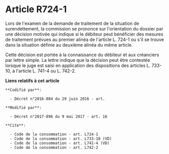 # Article R724-1

Lors de l'examen de la demande de traitement de la situation de surendettement, la commission se prononce sur l'orientation
du dossier par une décision motivée qui indique si le débiteur peut bénéficier des mesures de traitement prévues au premier
alinéa de l'article L. 724-1 ou s'il se trouve dans la situation définie au deuxième alinéa du même article. 

Cette décision est portée à la connaissance du débiteur et aux créanciers par lettre simple. La lettre indique que la
décision peut être contestée lorsque le juge est saisi en application des dispositions des articles L. 733-10, à l'article L.
741-4 ou L. 742-2.

**Liens relatifs à cet article**

	**Codifié par**:

	  - Décret n°2016-884 du 29 juin 2016 - art.

	**Modifié par**:

	  - Décret n°2017-896 du 9 mai 2017 - art. 16

	**Cite**:

	  - Code de la consommation - art. L724-1
	  - Code de la consommation - art. L733-10 (VD)
	  - Code de la consommation - art. L741-4 (VD)
	  - Code de la consommation - art. L742-2
